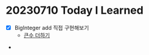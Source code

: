 # 20230710 Today I Learned
- [X] BigInteger add 직접 구현해보기
    * [큰수 더하기](../Algorithm/baekJoon/addBigNum.md)
- 